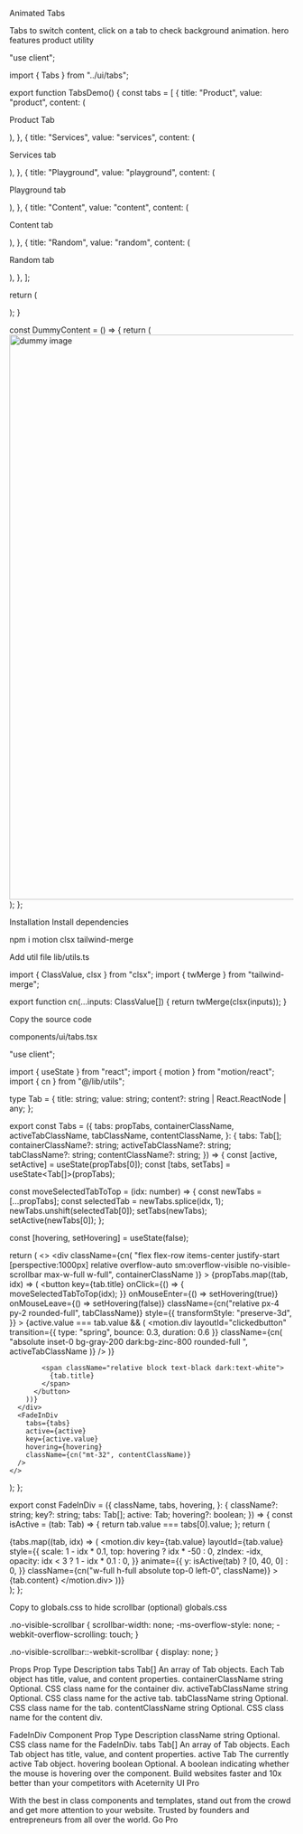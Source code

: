 Animated Tabs

Tabs to switch content, click on a tab to check background animation.
hero
features
product
utility

"use client";
 
import { Tabs } from "../ui/tabs";
 
export function TabsDemo() {
  const tabs = [
    {
      title: "Product",
      value: "product",
      content: (
        <div className="w-full overflow-hidden relative h-full rounded-2xl p-10 text-xl md:text-4xl font-bold text-white bg-gradient-to-br from-purple-700 to-violet-900">
          <p>Product Tab</p>
          <DummyContent />
        </div>
      ),
    },
    {
      title: "Services",
      value: "services",
      content: (
        <div className="w-full overflow-hidden relative h-full rounded-2xl p-10 text-xl md:text-4xl font-bold text-white bg-gradient-to-br from-purple-700 to-violet-900">
          <p>Services tab</p>
          <DummyContent />
        </div>
      ),
    },
    {
      title: "Playground",
      value: "playground",
      content: (
        <div className="w-full overflow-hidden relative h-full rounded-2xl p-10 text-xl md:text-4xl font-bold text-white bg-gradient-to-br from-purple-700 to-violet-900">
          <p>Playground tab</p>
          <DummyContent />
        </div>
      ),
    },
    {
      title: "Content",
      value: "content",
      content: (
        <div className="w-full overflow-hidden relative h-full rounded-2xl p-10 text-xl md:text-4xl font-bold text-white bg-gradient-to-br from-purple-700 to-violet-900">
          <p>Content tab</p>
          <DummyContent />
        </div>
      ),
    },
    {
      title: "Random",
      value: "random",
      content: (
        <div className="w-full overflow-hidden relative h-full rounded-2xl p-10 text-xl md:text-4xl font-bold text-white bg-gradient-to-br from-purple-700 to-violet-900">
          <p>Random tab</p>
          <DummyContent />
        </div>
      ),
    },
  ];
 
  return (
    <div className="h-[20rem] md:h-[40rem] [perspective:1000px] relative b flex flex-col max-w-5xl mx-auto w-full  items-start justify-start my-40">
      <Tabs tabs={tabs} />
    </div>
  );
}
 
const DummyContent = () => {
  return (
    <img
      src="/linear.webp"
      alt="dummy image"
      width="1000"
      height="1000"
      className="object-cover object-left-top h-[60%]  md:h-[90%] absolute -bottom-10 inset-x-0 w-[90%] rounded-xl mx-auto"
    />
  );
};

Installation
Install dependencies

npm i motion clsx tailwind-merge

Add util file
lib/utils.ts

import { ClassValue, clsx } from "clsx";
import { twMerge } from "tailwind-merge";
 
export function cn(...inputs: ClassValue[]) {
  return twMerge(clsx(inputs));
}

Copy the source code

components/ui/tabs.tsx

"use client";
 
import { useState } from "react";
import { motion } from "motion/react";
import { cn } from "@/lib/utils";
 
type Tab = {
  title: string;
  value: string;
  content?: string | React.ReactNode | any;
};
 
export const Tabs = ({
  tabs: propTabs,
  containerClassName,
  activeTabClassName,
  tabClassName,
  contentClassName,
}: {
  tabs: Tab[];
  containerClassName?: string;
  activeTabClassName?: string;
  tabClassName?: string;
  contentClassName?: string;
}) => {
  const [active, setActive] = useState<Tab>(propTabs[0]);
  const [tabs, setTabs] = useState<Tab[]>(propTabs);
 
  const moveSelectedTabToTop = (idx: number) => {
    const newTabs = [...propTabs];
    const selectedTab = newTabs.splice(idx, 1);
    newTabs.unshift(selectedTab[0]);
    setTabs(newTabs);
    setActive(newTabs[0]);
  };
 
  const [hovering, setHovering] = useState(false);
 
  return (
    <>
      <div
        className={cn(
          "flex flex-row items-center justify-start [perspective:1000px] relative overflow-auto sm:overflow-visible no-visible-scrollbar max-w-full w-full",
          containerClassName
        )}
      >
        {propTabs.map((tab, idx) => (
          <button
            key={tab.title}
            onClick={() => {
              moveSelectedTabToTop(idx);
            }}
            onMouseEnter={() => setHovering(true)}
            onMouseLeave={() => setHovering(false)}
            className={cn("relative px-4 py-2 rounded-full", tabClassName)}
            style={{
              transformStyle: "preserve-3d",
            }}
          >
            {active.value === tab.value && (
              <motion.div
                layoutId="clickedbutton"
                transition={{ type: "spring", bounce: 0.3, duration: 0.6 }}
                className={cn(
                  "absolute inset-0 bg-gray-200 dark:bg-zinc-800 rounded-full ",
                  activeTabClassName
                )}
              />
            )}
 
            <span className="relative block text-black dark:text-white">
              {tab.title}
            </span>
          </button>
        ))}
      </div>
      <FadeInDiv
        tabs={tabs}
        active={active}
        key={active.value}
        hovering={hovering}
        className={cn("mt-32", contentClassName)}
      />
    </>
  );
};
 
export const FadeInDiv = ({
  className,
  tabs,
  hovering,
}: {
  className?: string;
  key?: string;
  tabs: Tab[];
  active: Tab;
  hovering?: boolean;
}) => {
  const isActive = (tab: Tab) => {
    return tab.value === tabs[0].value;
  };
  return (
    <div className="relative w-full h-full">
      {tabs.map((tab, idx) => (
        <motion.div
          key={tab.value}
          layoutId={tab.value}
          style={{
            scale: 1 - idx * 0.1,
            top: hovering ? idx * -50 : 0,
            zIndex: -idx,
            opacity: idx < 3 ? 1 - idx * 0.1 : 0,
          }}
          animate={{
            y: isActive(tab) ? [0, 40, 0] : 0,
          }}
          className={cn("w-full h-full absolute top-0 left-0", className)}
        >
          {tab.content}
        </motion.div>
      ))}
    </div>
  );
};

Copy to globals.css to hide scrollbar (optional)
globals.css

.no-visible-scrollbar {
  scrollbar-width: none;
  -ms-overflow-style: none;
  -webkit-overflow-scrolling: touch;
}
 
.no-visible-scrollbar::-webkit-scrollbar {
  display: none;
}

Props
Prop	Type	Description
tabs	Tab[]	An array of Tab objects. Each Tab object has title, value, and content properties.
containerClassName	string	Optional. CSS class name for the container div.
activeTabClassName	string	Optional. CSS class name for the active tab.
tabClassName	string	Optional. CSS class name for the tab.
contentClassName	string	Optional. CSS class name for the content div.

FadeInDiv Component
Prop	Type	Description
className	string	Optional. CSS class name for the FadeInDiv.
tabs	Tab[]	An array of Tab objects. Each Tab object has title, value, and content properties.
active	Tab	The currently active Tab object.
hovering	boolean	Optional. A boolean indicating whether the mouse is hovering over the component.
Build websites faster and 10x better than your competitors with Aceternity UI Pro

With the best in class components and templates, stand out from the crowd and get more attention to your website. Trusted by founders and entrepreneurs from all over the world.
Go Pro
